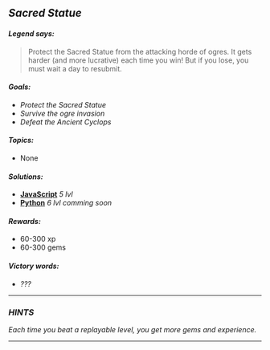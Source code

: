 ## _Sacred Statue_

#### _Legend says:_
> Protect the Sacred Statue from the attacking horde of ogres. It gets harder (and more lucrative) each time you win! But if you lose, you must wait a day to resubmit.

#### _Goals:_
+ _Protect the Sacred Statue_
+ _Survive the ogre invasion_
+ _Defeat the Ancient Cyclops_

#### _Topics:_
+ None

#### _Solutions:_
+ **[JavaScript](sacredStatue.js)** _5 lvl_
+ **[Python](sacred_statue.py)** _6 lvl comming soon_

#### _Rewards:_
+ 60-300 xp
+ 60-300 gems

#### _Victory words:_
+ _???_

___

### _HINTS_

_Each time you beat a replayable level, you get more gems and experience._

___
